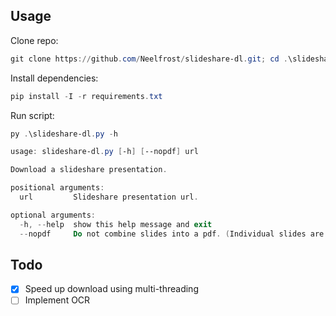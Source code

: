 ## Usage

Clone repo:

```powershell
git clone https://github.com/Neelfrost/slideshare-dl.git; cd .\slideshare-dl
```

Install dependencies:

```powershell
pip install -I -r requirements.txt
```

Run script:

```powershell
py .\slideshare-dl.py -h
```

```powershell
usage: slideshare-dl.py [-h] [--nopdf] url

Download a slideshare presentation.

positional arguments:
  url         Slideshare presentation url.

optional arguments:
  -h, --help  show this help message and exit
  --nopdf     Do not combine slides into a pdf. (Individual slides are saved in "slides" folder)
```

## Todo

- [x] Speed up download using multi-threading
- [ ] Implement OCR
